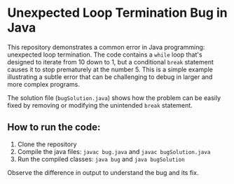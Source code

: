 # Unexpected Loop Termination Bug in Java

This repository demonstrates a common error in Java programming: unexpected loop termination.  The code contains a `while` loop that's designed to iterate from 10 down to 1, but a conditional `break` statement causes it to stop prematurely at the number 5. This is a simple example illustrating a subtle error that can be challenging to debug in larger and more complex programs.

The solution file (`bugSolution.java`) shows how the problem can be easily fixed by removing or modifying the unintended `break` statement.

## How to run the code:

1.  Clone the repository
2.  Compile the java files: `javac bug.java` and `javac bugSolution.java`
3. Run the compiled classes: `java bug` and `java bugSolution`

Observe the difference in output to understand the bug and its fix.